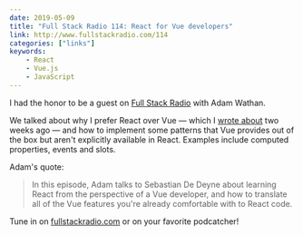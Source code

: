 ```yaml
---
date: 2019-05-09
title: "Full Stack Radio 114: React for Vue developers"
link: http://www.fullstackradio.com/114
categories: ["links"]
keywords:
    - React
    - Vue.js
    - JavaScript
---
```


I had the honor to be a guest on [Full Stack Radio](http://www.fullstackradio.com) with Adam Wathan.

We talked about why I prefer React over Vue — which I [wrote about](https://sebastiandedeyne.com/why-i-prefer-react-over-vue) two weeks ago — and how to implement some patterns that Vue provides out of the box but aren't explicitly available in React. Examples include computed properties, events and slots.

Adam's quote:

> In this episode, Adam talks to Sebastian De Deyne about learning React from the perspective of a Vue developer, and how to translate all of the Vue features you're already comfortable with to React code.

Tune in on [fullstackradio.com](http://www.fullstackradio.com/114) or on your favorite podcatcher!

